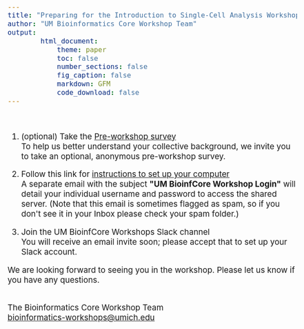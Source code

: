 ```yaml
---
title: "Preparing for the Introduction to Single-Cell Analysis Workshop"
author: "UM Bioinformatics Core Workshop Team"
output:
        html_document:
            theme: paper
            toc: false
            number_sections: false
            fig_caption: false
            markdown: GFM
            code_download: false
---
```

<style type="text/css">
body{ /* Normal  */
      font-size: 14pt;
  }
</style>

<br/>

1. (optional) Take the <a href="https://forms.gle/GtQQ6XPReMrWQt6u6" target="_blank">Pre-workshop survey</a><br/>
To help us better understand your collective background, we invite you to take an optional, anonymous pre-workshop survey.

2. Follow this link for <a href="setup_instructions.html" target="_blank">instructions to set up your computer</a><br/>
A separate email with the subject **"UM BioinfCore Workshop Login"** will detail your individual username and password to access the shared server. (Note that this email is sometimes flagged as spam, so if you don't see it in your Inbox please check your spam folder.)

3. Join the UM BioinfCore Workshops Slack channel<br/>
You will receive an email invite soon; please accept that to set up your Slack account.

We are looking forward to seeing you in the workshop. Please let us know if you have any questions.<br/><br/>

The Bioinformatics Core Workshop Team<br/>
[bioinformatics-workshops@umich.edu](mailto:bioinformatics-workshops@umich.edu)
